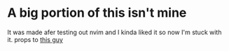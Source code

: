 # A big portion of this isn't mine
It was made afer testing out nvim and I kinda liked it so now I'm stuck with it.
props to [this guy](https://github.com/alalfakawma)
